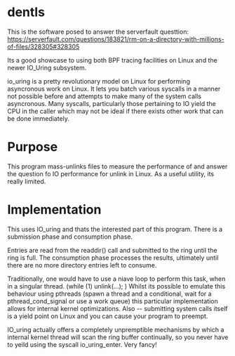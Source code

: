 dentls
=======

This is the software posed to answer the serverfault questtion: https://serverfault.com/questions/183821/rm-on-a-directory-with-millions-of-files/328305#328305

Its a good showcase to using both BPF tracing facilities on Linux and the newer IO_Uring subsystem.

io_uring is a pretty revolutionary model on Linux for performing asyncronous work on Linux. It lets you batch various syscalls in a manner not possible before and attempts to make many of the system calls asyncronous. Many syscalls, particularly those pertaining to IO yield the CPU in the caller which may not be ideal if there exists other work that can be done immediately.

# Purpose

This program mass-unlinks files to measure the performance of and answer the question fo IO performance for unlink in Linux.
As a useful utility, its really limited.

# Implementation

This uses IO_uring and thats the interested part of this program.
There is a submission phase and consumption phase.

Entries are read from the readdir() call and submitted to the ring until the ring is full.
The consumption phase processes the results, ultimately until there are no more directory entries left to consume.

Traditionally, one would have to use a niave loop to perform this task, when in a singular thread. (while (1) unlink(...); )
Whilst its possible to emulate this behaviour using pthreads (spawn a thread and a conditional, wait for a pthread_cond_signal or use a work queue) this particular implementation allows for internal kernel optimizations. Also -- submitting system calls itself is a yield point on Linux and you can cause your program to preempt.

IO_uring actually offers a completely unpremptible mechanisms by which a internal kernel thread will scan the ring buffer continually, so you never have to yeild using the syscall io_uring_enter. Very fancy!
